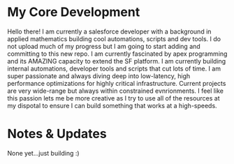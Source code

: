 # My Core Development

Hello there! I am currently a salesforce developer with a background in applied mathematics building cool automations, scripts and dev tools. I do not upload much of my progress but I am going to start adding and committing to this new repo. I am currently fascinated by apex programming and its AMAZING capacity to extend the SF platform. I am currently building internal automations, developer tools and scripts that cut lots of time. I am super passionate and always diving deep into low-latency, high performance optimizations for highly critical infrastructure. Current projects are very wide-range but always within constrained evnrionments. I feel like this passion lets me be more creative as I try to use all of the resources at my dispotal to ensure I can build something that works at a high-speeds.

# Notes & Updates

None yet...just building :)

